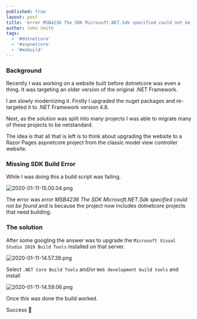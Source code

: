 ```yaml
---
published: true
layout: post
title: 'error MSB4236 The SDK Microsoft.NET.Sdk specified could not be found'
author: John Smith
tags:
  - '#dotnetcore'
  - '#aspnetcore'
  - '#msbuild'
---
```


### Background

Recently I was working on a website built before dotnetcore was even a thing. It was targeting an older version of the original .NET Framework.

I am slowly modernizing it. Firstly I upgraded the nuget packages and re-targeted it to .NET Framework version 4.8.

Next, as the solution was split into many projects I was able to migrate many of these projects to be netstandard.

The idea is that all that is left is to think about upgrading the website to a Razor Pages aspnetcore project from the classic model view controller website.

### Missing SDK Build Error

While I was doing this a build script was failing.

![2020-01-11-15.00.04.png]({{site.baseurl}}/media/2020-01-11-15.00.04.png)

The error was *error MSB4236 The SDK Microsoft.NET.Sdk specified could not be found* and is because the project now includes dotnetcore projects that need building.

### The solution

After some googling the answer was to upgrade the `Microsoft Visual Studio 2019 Build Tools` installed on that server.

![2020-01-11-14.57.39.png]({{site.baseurl}}/media/2020-01-11-14.57.39.png)

Select `.NET Core Build Tools` and/or `Web development build tools` and install

![2020-01-11-14.59.06.png]({{site.baseurl}}/media/2020-01-11-14.59.06.png)

Once this was done the build worked.

Success 🎉
